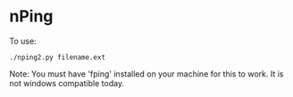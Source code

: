 # nPing

To use:

```
./nping2.py filename.ext
```

Note: You must have 'fping' installed on your machine for this to work. It is not windows compatible today.

